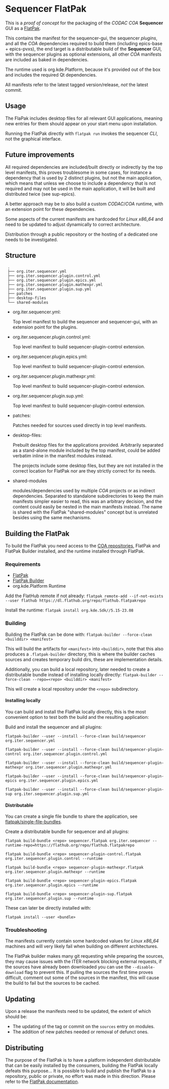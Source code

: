 # Sequencer FlatPak

This is a *proof of concept* for the packaging of the *CODAC* *COA* **Sequencer** GUI as a [FlatPak](https://www.flatpak.org).

This contains the manifest for the sequencer-gui, the sequencer *plugins*, and all the *COA* dependencies required to build them (including epics-base + epics-pvxs), the end target is a distributable build of the **Sequencer** GUI, with the sequencer plugins as optional extensions, all other *COA* manifests are included as baked in dependencies.

The runtime used is org.kde.Platform, because it's provided out of the box and includes the required Qt dependencies.

All manifests refer to the latest tagged version/release, *not* the latest commit.

## Usage

The FlaPak includes desktop files for all relevant GUI applications, meaning new entries for them should appear on your start menu upon installation.

Running the FlatPak directly with `flatpak run` invokes the sequencer *CLI*, not the graphical interface.

## Future improvements

All required dependencies are included/built directly or indirectly by the top level manifests, this proves troublesome in some cases, for instance a dependency that is used by 2 distinct plugins, but not the main application, which means that unless we choose to include a dependency that is not required and may not be used in the main application, it will be built and distributed twice (see sup-epics).

A better approach may be to also build a custom *CODAC*/*COA* runtime, with an extension point for these dependencies.

Some aspects of the current manifests are hardcoded for *Linux x86_64* and need to be updated to adjust dynamically to correct architecture.

Distribution through a public repository or the hosting of a dedicated one needs to be investigated.

## Structure
```
 .
 ├── org.iter.sequencer.yml
 ├── org.iter.sequencer.plugin.control.yml
 ├── org.iter.sequencer.plugin.epics.yml
 ├── org.iter.sequencer.plugin.mathexpr.yml
 ├── org.iter.sequencer.plugin.sup.yml
 ├── patches
 ├── desktop-files
 └── shared-modules
```

 - org.iter.sequencer.yml:

    Top level manifest to build the sequencer and sequencer-gui, with an extension point for the plugins.

 - org.iter.sequencer.plugin.control.yml:

    Top level manifest to build sequencer-plugin-control extension.

 - org.iter.sequencer.plugin.epics.yml:

    Top level manifest to build sequencer-plugin-control extension.

 - org.iter.sequencer.plugin.mathexpr.yml:

    Top level manifest to build sequencer-plugin-control extension.

 - org.iter.sequencer.plugin.sup.yml:

    Top level manifest to build sequencer-plugin-control extension.

 - patches:

    Patches needed for sources used directly in top level manifests.

 - desktop-files:

    Prebuilt desktop files for the applications provided. Arbitrarily separated as a stand-alone module included by the top manifest, could be added verbatim inline in the manifest modules instead.

    The projects include some desktop files, but they are not installed in the correct location for FlatPak nor are they strictly correct for its needs.

 - shared-modules

    modules/dependencies used by multiple *COA* projects or as indirect dependencies. Separated to standalone subdirectories to keep the main manifests simpler easier to read, this was an arbitrary decision, and the content could easily be nested in the main manifests instead. The name is shared with the FlatPak "shared-modules" concept but is unrelated besides using the same mechanisms.

## Building the FlatPak

To build the FlatPak you need access to the [COA repositories](https://git.iter.org/projects/COA), FlatPak and FlatPak Builder installed, and the runtime installed through FlatPak.

### Requirements

 - [FlatPak](https://github.com/flatpak/flatpak)
 - [FlatPak Builder](https://github.com/flatpak/flatpak-builder)
 - org.kde.Platform Runtime

Add the FlatHub remote if not already:
`flatpak remote-add --if-not-exists --user flathub https://dl.flathub.org/repo/flathub.flatpakrepo`

Install the runtime:
`flatpak install org.kde.Sdk//5.15-23.08`

### Building

Building the FlatPak can be done with:
`flatpak-builder --force-clean <builddir> <manifest>`

This will build the artifacts for `<manifest>` into `<builddir>`, note that this also produces a `.flatpak-builder` directory, this is where the builder caches sources and creates temporary build dirs, these are implementation details.

Additionally, you can build a local repository, later needed to create a distributable bundle instead of installing locally directly:
`flatpak-builder --force-clean --repo=<repo> <builddir> <manifest>`

This will create a local repository under the `<repo>` subdirectory.

#### Installing locally

You can build and install the FlatPak locally directly, this is the most convenient option to test both the build and the resulting application:

Build and install the sequencer and all plugins:

`flatpak-builder --user --install --force-clean build/sequencer org.iter.sequencer.yml`

`flatpak-builder --user --install --force-clean build/sequencer-plugin-control org.iter.sequencer.plugin.control.yml`

`flatpak-builder --user --install --force-clean build/sequencer-plugin-mathexpr org.iter.sequencer.plugin.mathexpr.yml`

`flatpak-builder --user --install --force-clean build/sequencer-plugin-epics org.iter.sequencer.plugin.epics.yml`

`flatpak-builder --user --install --force-clean build/sequencer-plugin-sup org.iter.sequencer.plugin.sup.yml`

#### Distributable

You can create a single file bundle to share the application, see [flatpak/single-file-bundles](https://docs.flatpak.org/en/latest/single-file-bundles.html).

Create a distributable bundle for sequencer and all plugins:

`flatpak build-bundle <repo> sequencer.flatpak org.iter.sequencer --runtime-repo=https://flathub.org/repo/flathub.flatpakrepo`

`flatpak build-bundle <repo> sequencer-plugin-control.flatpak org.iter.sequencer.plugin.control --runtime`

`flatpak build-bundle <repo> sequencer-plugin-mathexpr.flatpak org.iter.sequencer.plugin.mathexpr --runtime`

`flatpak build-bundle <repo> sequencer-plugin-epics.flatpak org.iter.sequencer.plugin.epics --runtime`

`flatpak build-bundle <repo> sequencer-plugin-sup.flatpak org.iter.sequencer.plugin.sup --runtime`

These can later be directly installed with:

`flatpak install --user <bundle>`

### Troubleshooting

The manifests currently contain some hardcoded values for *Linux x86_64* machines and will very likely fail when building on different architectures.

The FlatPak builder makes many git requesting while preparing the sources, they may cause issues with the ITER network blocking external requests, if the sources have already been downloaded you can use the `--disable-download` flag to prevent this. If pulling the sources the first time proves difficult, comment out some of the sources in the manifest, this will cause the build to fail but the sources to be cached.

## Updating

Upon a release the manifests need to be updated, the extent of which should be:

 - The updating of the tag or commit on the `sources` entry on modules.
 - The addition of new patches needed or removal of defunct ones.

## Distributing

The purpose of the FlatPak is to have a platform independent distributable that can be easily installed by the consumers, building the FlatPak locally defeats this purpose... It is possible to build and publish the FlatPak to a repository, public or private, no effort was made in this direction. Please refer to the [FlatPak documentation](https://docs.flatpak.org/en/latest/hosting-a-repository.html).
